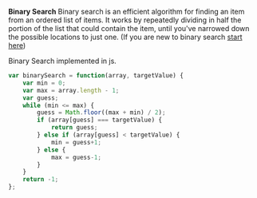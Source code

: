 **Binary Search**
Binary search is an efficient algorithm for finding an item from an ordered list of items. It works by repeatedly dividing in half the portion of the list that could contain the item, until you've narrowed down the possible locations to just one.  (If you are new to binary search [start here](https://www.khanacademy.org/computing/computer-science/algorithms/intro-to-algorithms/a/a-guessing-game))

Binary Search implemented in js.

```javascript
var binarySearch = function(array, targetValue) {
	var min = 0;
	var max = array.length - 1;
    var guess;
    while (min <= max) {
        guess = Math.floor((max + min) / 2); 
        if (array[guess] === targetValue) {
            return guess;
        } else if (array[guess] < targetValue) {
            min = guess+1;
        } else {
            max = guess-1;
        }
    }
	return -1;
};
```